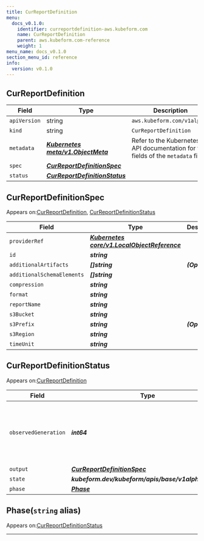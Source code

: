 ```yaml
---
title: CurReportDefinition
menu:
  docs_v0.1.0:
    identifier: curreportdefinition-aws.kubeform.com
    name: CurReportDefinition
    parent: aws.kubeform.com-reference
    weight: 1
menu_name: docs_v0.1.0
section_menu_id: reference
info:
  version: v0.1.0
---
```


## CurReportDefinition
| Field | Type | Description |
| ------ | ----- | ----------- |
| `apiVersion` | string | `aws.kubeform.com/v1alpha1` |
|    `kind` | string | `CurReportDefinition` |
| `metadata` | ***[Kubernetes meta/v1.ObjectMeta](https://kubernetes.io/docs/reference/generated/kubernetes-api/v1.13/#objectmeta-v1-meta)***|Refer to the Kubernetes API documentation for the fields of the `metadata` field.|
| `spec` | ***[CurReportDefinitionSpec](#curreportdefinitionspec)***||
| `status` | ***[CurReportDefinitionStatus](#curreportdefinitionstatus)***||
## CurReportDefinitionSpec

Appears on:[CurReportDefinition](#curreportdefinition), [CurReportDefinitionStatus](#curreportdefinitionstatus)

| Field | Type | Description |
| ------ | ----- | ----------- |
| `providerRef` | ***[Kubernetes core/v1.LocalObjectReference](https://kubernetes.io/docs/reference/generated/kubernetes-api/v1.13/#localobjectreference-v1-core)***||
| `id` | ***string***||
| `additionalArtifacts` | ***[]string***| ***(Optional)*** |
| `additionalSchemaElements` | ***[]string***||
| `compression` | ***string***||
| `format` | ***string***||
| `reportName` | ***string***||
| `s3Bucket` | ***string***||
| `s3Prefix` | ***string***| ***(Optional)*** |
| `s3Region` | ***string***||
| `timeUnit` | ***string***||
## CurReportDefinitionStatus

Appears on:[CurReportDefinition](#curreportdefinition)

| Field | Type | Description |
| ------ | ----- | ----------- |
| `observedGeneration` | ***int64***| ***(Optional)*** Resource generation, which is updated on mutation by the API Server.|
| `output` | ***[CurReportDefinitionSpec](#curreportdefinitionspec)***| ***(Optional)*** |
| `state` | ***kubeform.dev/kubeform/apis/base/v1alpha1.State***| ***(Optional)*** |
| `phase` | ***[Phase](#phase)***| ***(Optional)*** |
## Phase(`string` alias)

Appears on:[CurReportDefinitionStatus](#curreportdefinitionstatus)

---
